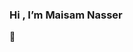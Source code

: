 ### Hi , I’m Maisam Nasser



 👋

<!--
**MaysamNasser-CSE/MaysamNasser-CSE** is a ✨ _special_ ✨ repository because its `README.md` (this file) appears on your GitHub profile.

Here are some ideas to get you started:

- 💻 Computer System Engineering Student @ Birzeit University.
- 🌱 I’m currently learning ...
- 👯 I’m looking to collaborate on ...
- 🤔 I’m looking for help with ...
- 💬 Ask me about ...
- 📫 How to reach me: .maysamkarajah11@gmail.com..
- 😄 Pronouns: ...
- ⚡ Fun fact: ...
-->

